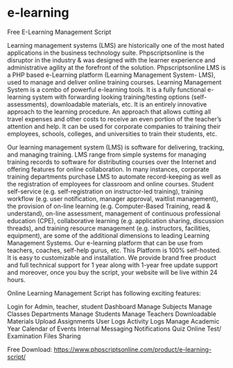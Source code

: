 # e-learning

Free E-Learning Management Script

Learning management systems (LMS) are historically one of the most hated applications in the business technology suite. Phpscriptsonline is the disruptor in the industry & was designed with the learner experience and administrative agility at the forefront of the solution. Phpscriptsonline LMS is a PHP based e-Learning platform (Learning Management System- LMS), used to manage and deliver online training courses. Learning Management System is a combo of powerful e-learning tools. It is a fully functional e-learning system with forwarding looking training/testing options (self-assessments), downloadable materials, etc. It is an entirely innovative approach to the learning procedure. An approach that allows cutting all travel expenses and other costs to receive an even portion of the teacher’s attention and help. It can be used for corporate companies to training their employees, schools, colleges, and universities to train their students, etc.

Our learning management system (LMS) is software for delivering, tracking, and managing training. LMS range from simple systems for managing training records to software for distributing courses over the Internet and offering features for online collaboration. In many instances, corporate training departments purchase LMS to automate record-keeping as well as the registration of employees for classroom and online courses. Student self-service (e.g. self-registration on instructor-led training), training workflow (e.g. user notification, manager approval, waitlist management), the provision of on-line learning (e.g. Computer-Based Training, read & understand), on-line assessment, management of continuous professional education (CPE), collaborative learning (e.g. application sharing, discussion threads), and training resource management (e.g. instructors, facilities, equipment), are some of the additional dimensions to leading Learning Management Systems. Our e-learning platform that can be use from teachers, coaches, self-help gurus, etc. This Platform is 100% self-hosted. It is easy to customizable and installation. We provide brand free product and full technical support for 1 year along with 1-year free update support and moreover, once you buy the script, your website will be live within 24 hours.

Online Learning Management Script has following exciting features:

Login for Admin, teacher, student
Dashboard
Manage Subjects
Manage Classes
Departments
Manage Students
Manage Teachers
Downloadable Materials
Upload Assignments
User Logs
Activity Logs
Manage Academic Year
Calendar of Events
Internal Messaging
Notifications
Quiz
Online Test/ Examination
Files Sharing

Free Download: https://www.phpscriptsonline.com/product/e-learning-script/
